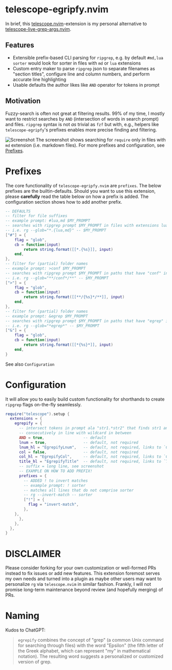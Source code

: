 # telescope-egripfy.nvim

In brief, this [telescope.nvim](https://github.com/nvim-telescope/telescope.nvim)-extension is my personal alternative to [telescope-live-grep-args.nvim](https://github.com/nvim-telescope/telescope-live-grep-args.nvim).

## Features

- Extensible prefix-based CLI parsing for `ripgrep`, e.g. by default `#md,lua sorter` would look for sorter in files with `md` or `lua` extensions
- Custom entry maker to parse `ripgrep` json to separate filenames as "section titles", configure line and column numbers, and perform accurate line highlighting
- Usable defaults the author likes like `AND` operator for tokens in prompt

## Motivation

Fuzzy-search is often not great at filtering results. 99% of my time, I mostly want to restrict searches by `AND` (intersection of words in search prompt) and files. `ripgrep` syntax is not _as_ trivial as `fzf` but with, e.g., helpers like `telescope-egripfy`'s prefixes enables more precise finding and filtering.

![Screenshot](https://user-images.githubusercontent.com/39233597/226608982-b3400cea-3aca-499c-afb3-51912443a240.png)
The screenshot shows searching for `require` only in files with `md` extension (i.e. markdown files). For more prefixes and configuration, see [Prefixes](#prefixes).

# Prefixes

The core functionality of `telescope-egripfy.nvim` are `prefixes`. The below prefixes are the builtin-defaults. Should you want to use this extension, please __carefully__ read the table below on how a prefix is added.  The configuration section shows how to add another prefix.
```lua
-- DEFAULTS
-- filter for file suffixes
-- example prompt: #lua,md $MY_PROMPT
-- searches with ripgrep prompt $MY_PROMPT in files with extensions lua and md
-- i.e. rg --glob="*.{lua,md}" -- $MY_PROMPT
["#"] = {
    flag = "glob",
    cb = function(input)
        return string.format([[*.{%s}]], input)
    end,
},
-- filter for (partial) folder names
-- example prompt: >conf $MY_PROMPT
-- searches with ripgrep prompt $MY_PROMPT in paths that have "conf" in folder
-- i.e. rg --glob="**/conf*/**" -- $MY_PROMPT
[">"] = {
    flag = "glob",
    cb = function(input)
        return string.format([[**/{%s}*/**]], input)
    end,
},
-- filter for (partial) folder names
-- example prompt: &egrep $MY_PROMPT
-- searches with ripgrep prompt $MY_PROMPT in paths that have "egrep" in file name
-- i.e. rg --glob="*egrep*" -- $MY_PROMPT
["&"] = {
    flag = "glob",
    cb = function(input)
        return string.format([[*{%s}*]], input)
    end,
}
```

See also `Configuration`

# Configuration

It will allow you to easily build custom functionality for shorthands to create `ripgrep` flags on-the-fly seamlessly.

```lua
require("telescope").setup {
  extensions = {
    egrepify = {
      -- intersect tokens in prompt ala "str1.*str2" that finds str1 and str2 
      -- consecutively in line with wildcard in between
      AND = true,                 -- default 
      lnum = true,                -- default, not required
      lnum_hl = "EgrepifyLnum",   -- default, not required, links to `Constant`
      col = false,                -- default, not required
      col_hl = "EgrepifyCol",     -- default, not required, links to `Constant`
	  title_hl = "EgrepifyTitle"  -- default, not required, links to `Title`
      -- suffix = long line, see screenshot
      -- EXAMPLE ON HOW TO ADD PREFIX!
      prefixes = {
        -- ADDED ! to invert matches
        -- example prompt: ! sorter
        -- matches all lines that do not comprise sorter
        -- rg --invert-match -- sorter
        ["!"] = {
          flag = "invert-match",
        },
	},
      },
    },
  },
}
```

# DISCLAIMER

Please consider forking for your own customization or well-formed PRs instead to fix issues or add new features. This extension foremost serves my own needs and turned into a plugin as maybe other users may want to personalize `rg` via `telescope.nvim` in similar fashion. Frankly, I will not promise long-term maintenance beyond review (and hopefully merging) of PRs.

# Naming

Kudos to ChatGPT:

> `egrepify` combines the concept of "grep" (a common Unix command for searching through files) with the word "Epsilon" (the fifth letter of the Greek alphabet, which can represent "my" in mathematical notation). The resulting word suggests a personalized or customized version of grep.

